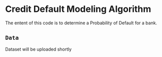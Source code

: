# Credit Default Modeling Algorithm
The entent of this code is to determine a Probability of Default for a bank. 

## `Data`
Dataset will be uploaded shortly
